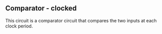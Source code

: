 ## Comparator - clocked
This circuit is a comparator circuit that compares the two inputs at each clock period.


